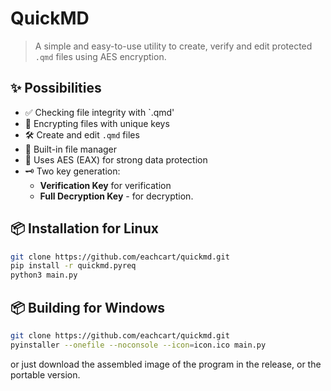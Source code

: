 # QuickMD

> A simple and easy-to-use utility to create, verify and edit protected `.qmd` files using AES encryption.

## ✨ Possibilities

- ✅ Checking file integrity with `.qmd'
- 🔐 Encrypting files with unique keys
- 🛠 Create and edit `.qmd` files
- 🧰 Built-in file manager
- 📜 Uses AES (EAX) for strong data protection
- 🗝 Two key generation:
    - **Verification Key** for verification
    - **Full Decryption Key** - for decryption.

## 📦 Installation for Linux
```bash
git clone https://github.com/eachcart/quickmd.git
pip install -r quickmd.pyreq
python3 main.py
```

## 📦 Building for Windows
```bash
git clone https://github.com/eachcart/quickmd.git
pyinstaller --onefile --noconsole --icon=icon.ico main.py
```
or just download the assembled image of the program in the release, or the portable version.
